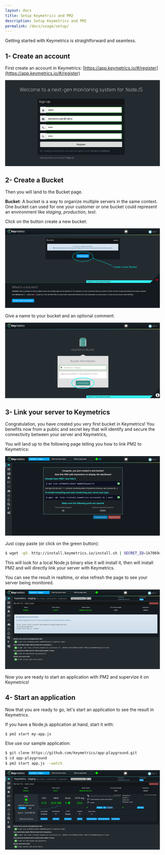 ```yaml
---
layout: docs
title: Setup Keymetrics and PM2
description: Setup Keymetrics and PM2
permalink: /docs/usage/setup/
---
```


Getting started with Keymetrics is straightforward and seamless.

## 1- Create an account

First create an account in Keymetrics: [https://app.keymetrics.io/#/register](https://app.keymetrics.io/#/register)

![register](/images/tutorial/register.png)

## 2- Create a Bucket

Then you will land to the Bucket page.

**Bucket**: A bucket is a way to organize multiple servers in the same context. One bucket can used for one your customer or one bucket could represent an environment like *staging*, *production*, *test*.

Click on the button create a new bucket:

![create a new bucket](/images/tutorial/create-bucket.png)

Give a name to your bucket and an optional comment:

![post bucket](/images/tutorial/post-bucket.png)

## 3- Link your server to Keymetrics

Congratulation, you have created you very first bucket in Keymetrics! You benefits now from a public and secret key that will identify and secure the connectivity between your server and Keymetrics,

You will land up to the following page telling you how to link PM2 to Keymetrics:

![popup link to pm2](/images/tutorial/popup-link.png)

Just copy paste (or click on the green button):

```bash
$ wget -qO- http://install.keymetrics.io/install.sh | SECRET_ID=1k706942ti26lb7 PUBLIC_ID=0m0bbf0zymvsrrh bash
```

This will look for a local Node.js binary else it will install it, then will install PM2 and will directly link your server with Keymetrics.

You can see the result in realtime, or else refresh the page to see your server being monitored.

![installation success](/images/tutorial/installation-succesful.png)

Now you are ready to start an application with PM2 and supervize it on Keymetrics!

## 4- Start an application

Now that you are ready to go, let's start an application to see the result in Keymetrics.

If you have a Node.js application at hand, start it with:

```bash
$ pm2 start my-app.js
```

Else use our sample application:

```bash
$ git clone https://github.com/keymetrics/app-playground.git
$ cd app-playground
$ pm2 start app.js --watch
```

![sample app](/images/tutorial/sample-app.png)
